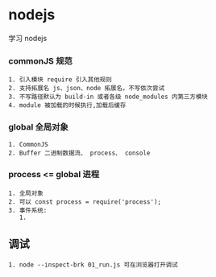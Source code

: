 <!--
 * @Author: YJ
 * @Date: 2020-11-25 10:18:12
 * @
# Description: 
-->
# nodejs
学习 nodejs

### commonJS 规范
    1. 引入模块 require 引入其他规则
    2. 支持拓展名 js、json、node 拓展名，不写依次尝试
    3. 不写路径默认为 build-in 或者各级 node_modules 内第三方模块
    4. module 被加载的时候执行,加载后缓存

### global 全局对象
    1. CommonJS
    2. Buffer 二进制数据流、 process、 console

### process <= global 进程
    1. 全局对象
    2. 可以 const process = require('process');
    3. 事件系统:
       1. 
## 调试 
    1. node --inspect-brk 01_run.js 可在浏览器打开调试
